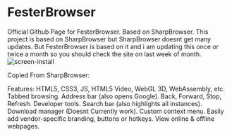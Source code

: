 # FesterBrowser
Official Github Page for FesterBrowser. Based on SharpBrowser.
This project is based on SharpBrowser but SharpBrowser doesnt get many updates. But FesterBrowser is based on it and i am updating this once or twice a month so you should check the site on last week of month.
<img src="[[https://github.com/Jimputinfn/FesterBrowser/blob/main/photo.png](https://github.com/Jimputinfn/FesterBrowser/blob/main/photo.png)" alt="screen-install" style="max-width: 100%;">

Copied From SharpBrowser:

Features: 
HTML5, CSS3, JS, HTML5 Video, WebGL 3D, WebAssembly, etc.
Tabbed browsing.
Address bar (also opens Google).
Back, Forward, Stop, Refresh.
Developer tools.
Search bar (also highlights all instances).
Download manager (Doesnt Currently work).
Custom context menu.
Easily add vendor-specific branding, buttons or hotkeys.
View online & offline webpages.
